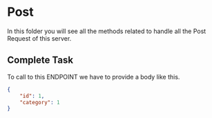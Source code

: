 # Post

In this folder you will see all the methods related to handle all the Post Request of this server.

## Complete Task
To call to this ENDPOINT we have to provide a body like this.
```JSON
{
    "id": 1,
    "category": 1
}
```